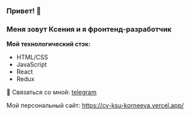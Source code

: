 ### Привет! 👋

### Меня зовут Ксения и я фронтенд-разработчик

**Мой технологический стэк:**
* HTML/CSS
* JavaScript
* React
* Redux

💌 Связаться со мной: [telegram](https://t.me/ksukorneeva69)

Мой персональный сайт: https://cv-ksu-korneeva.vercel.app/

<!--
**ksukorneeva/ksukorneeva** is a ✨ _special_ ✨ repository because its `README.md` (this file) appears on your GitHub profile.

Here are some ideas to get you started:

- 🔭 I’m currently working on ...
- 🌱 I’m currently learning ...
- 👯 I’m looking to collaborate on ...
- 🤔 I’m looking for help with ...
- 💬 Ask me about ...
- 📫 How to reach me: ...
- 😄 Pronouns: ...
- ⚡ Fun fact: ...
-->

